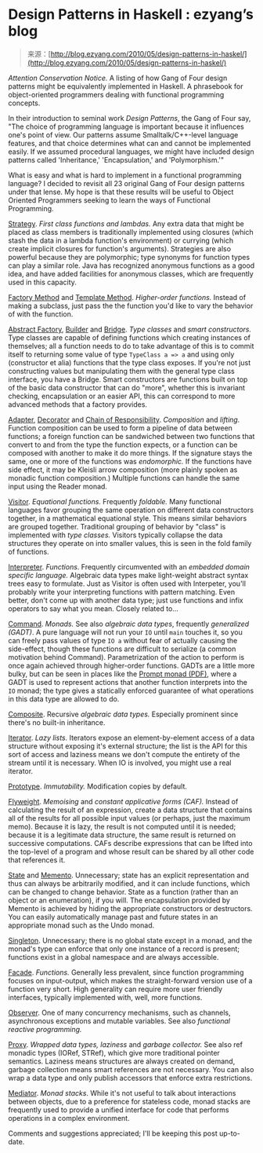 <!--yml
category: 未分类
date: 2024-07-01 18:18:20
-->

# Design Patterns in Haskell : ezyang’s blog

> 来源：[http://blog.ezyang.com/2010/05/design-patterns-in-haskel/](http://blog.ezyang.com/2010/05/design-patterns-in-haskel/)

*Attention Conservation Notice.* A listing of how Gang of Four design patterns might be equivalently implemented in Haskell. A phrasebook for object-oriented programmers dealing with functional programming concepts.

In their introduction to seminal work *Design Patterns*, the Gang of Four say, "The choice of programming language is important because it influences one's point of view. Our patterns assume Smalltalk/C++-level language features, and that choice determines what can and cannot be implemented easily. If we assumed procedural languages, we might have included design patterns called 'Inheritance,' 'Encapsulation,' and 'Polymorphism.'"

What is easy and what is hard to implement in a functional programming language? I decided to revisit all 23 original Gang of Four design patterns under that lense. My hope is that these results will be useful to Object Oriented Programmers seeking to learn the ways of Functional Programming.

[Strategy](http://en.wikipedia.org/wiki/Strategy_pattern). *First class functions and lambdas.* Any extra data that might be placed as class members is traditionally implemented using closures (which stash the data in a lambda function's environment) or currying (which create implicit closures for function's arguments). Strategies are also powerful because they are polymorphic; type synonyms for function types can play a similar role. Java has recognized anonymous functions as a good idea, and have added facilities for anonymous classes, which are frequently used in this capacity.

[Factory Method](http://en.wikipedia.org/wiki/Factory_method_pattern) and [Template Method](http://en.wikipedia.org/wiki/Template_method_pattern). *Higher-order functions.* Instead of making a subclass, just pass the the function you'd like to vary the behavior of with the function.

[Abstract Factory](http://en.wikipedia.org/wiki/Abstract_factory_pattern), [Builder](http://en.wikipedia.org/wiki/Builder_pattern) and [Bridge](http://en.wikipedia.org/wiki/Bridge_pattern). *Type classes* and *smart constructors.* Type classes are capable of defining functions which creating instances of themselves; all a function needs to do to take advantage of this is to commit itself to returning some value of type `TypeClass a => a` and using only (constructor et alia) functions that the type class exposes. If you're not just constructing values but manipulating them with the general type class interface, you have a Bridge. Smart constructors are functions built on top of the basic data constructor that can do "more", whether this is invariant checking, encapsulation or an easier API, this can correspond to more advanced methods that a factory provides.

[Adapter](http://en.wikipedia.org/wiki/Adapter_pattern), [Decorator](http://en.wikipedia.org/wiki/Decorator_pattern) and [Chain of Responsibility](http://en.wikipedia.org/wiki/Chain-of-responsibility_pattern). *Composition* and *lifting.* Function composition can be used to form a pipeline of data between functions; a foreign function can be sandwiched between two functions that convert to and from the type the function expects, or a function can be composed with another to make it do more things. If the signature stays the same, one or more of the functions was *endomorphic.* If the functions have side effect, it may be Kleisli arrow composition (more plainly spoken as monadic function composition.) Multiple functions can handle the same input using the Reader monad.

[Visitor](http://en.wikipedia.org/wiki/Visitor_pattern). *Equational functions.* Frequently *foldable.* Many functional languages favor grouping the same operation on different data constructors together, in a mathematical equational style. This means similar behaviors are grouped together. Traditional grouping of behavior by "class" is implemented with *type classes.* Visitors typically collapse the data structures they operate on into smaller values, this is seen in the fold family of functions.

[Interpreter](http://en.wikipedia.org/wiki/Interpreter_pattern). *Functions*. Frequently circumvented with an *embedded domain specific language.* Algebraic data types make light-weight abstract syntax trees easy to formulate. Just as Visitor is often used with Interpeter, you'll probably write your interpreting functions with pattern matching. Even better, don't come up with another data type; just use functions and infix operators to say what you mean. Closely related to...

[Command](http://en.wikipedia.org/wiki/Command_pattern). *Monads.* See also *algebraic data types*, frequently *generalized (GADT)*. A pure language will not run your `IO` until `main` touches it, so you can freely pass values of type `IO a` without fear of actually causing the side-effect, though these functions are difficult to serialize (a common motivation behind Command). Parametrization of the action to perform is once again achieved through higher-order functions. GADTs are a little more bulky, but can be seen in places like the [Prompt monad (PDF)](http://themonadreader.files.wordpress.com/2010/01/issue15.pdf), where a GADT is used to represent actions that another function interprets into the `IO` monad; the type gives a statically enforced guarantee of what operations in this data type are allowed to do.

[Composite](http://en.wikipedia.org/wiki/Composite_pattern). Recursive *algebraic data types.* Especially prominent since there's no built-in inheritance.

[Iterator](http://en.wikipedia.org/wiki/Iterator_pattern). *Lazy lists.* Iterators expose an element-by-element access of a data structure without exposing it's external structure; the list is the API for this sort of access and laziness means we don't compute the entirety of the stream until it is necessary. When IO is involved, you might use a real iterator.

[Prototype](http://en.wikipedia.org/wiki/Prototype_pattern). *Immutability.* Modification copies by default.

[Flyweight](http://en.wikipedia.org/wiki/Flyweight_pattern). *Memoising* and *constant applicative forms (CAF).* Instead of calculating the result of an expression, create a data structure that contains all of the results for all possible input values (or perhaps, just the maximum memo). Because it is lazy, the result is not computed until it is needed; because it is a legitimate data structure, the same result is returned on successive computations. CAFs describe expressions that can be lifted into the top-level of a program and whose result can be shared by all other code that references it.

[State](http://en.wikipedia.org/wiki/State_pattern) and [Memento](http://en.wikipedia.org/wiki/Memento_pattern). Unnecessary; state has an explicit representation and thus can always be arbitrarily modified, and it can include functions, which can be changed to change behavior. State as a function (rather than an object or an enumeration), if you will. The encapsulation provided by Memento is achieved by hiding the appropriate constructors or destructors. You can easily automatically manage past and future states in an appropriate monad such as the Undo monad.

[Singleton](http://en.wikipedia.org/wiki/Singleton_pattern). Unnecessary; there is no global state except in a monad, and the monad's type can enforce that only one instance of a record is present; functions exist in a global namespace and are always accessible.

[Facade](http://en.wikipedia.org/wiki/Facade_pattern). *Functions.* Generally less prevalent, since function programming focuses on input-output, which makes the straight-forward version use of a function very short. High generality can require more user friendly interfaces, typically implemented with, well, more functions.

[Observer](http://en.wikipedia.org/wiki/Observer_pattern). One of many concurrency mechanisms, such as channels, asynchronous exceptions and mutable variables. See also *functional reactive programming.*

[Proxy](http://en.wikipedia.org/wiki/Proxy_pattern). *Wrapped data types,* *laziness* and *garbage collector.* See also ref monadic types (IORef, STRef), which give more traditional pointer semantics. Laziness means structures are always created on demand, garbage collection means smart references are not necessary. You can also wrap a data type and only publish accessors that enforce extra restrictions.

[Mediator](http://en.wikipedia.org/wiki/Mediator_pattern). *Monad stacks*. While it's not useful to talk about interactions between objects, due to a preference for stateless code, monad stacks are frequently used to provide a unified interface for code that performs operations in a complex environment.

Comments and suggestions appreciated; I'll be keeping this post up-to-date.